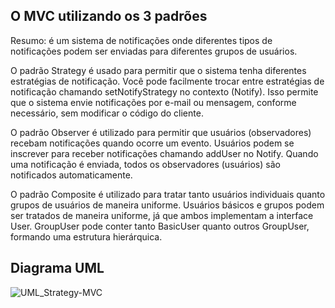## O MVC utilizando os 3 padrões 

Resumo: é um sistema de notificações onde diferentes tipos de notificações podem ser enviadas para diferentes grupos de usuários.

O padrão Strategy é usado para permitir que o sistema tenha diferentes estratégias de notificação. Você pode facilmente trocar entre estratégias de notificação chamando setNotifyStrategy no contexto (Notify). Isso permite que o sistema envie notificações por e-mail ou mensagem, conforme necessário, sem modificar o código do cliente.

O padrão Observer é utilizado para permitir que usuários (observadores) recebam notificações quando ocorre um evento. Usuários podem se inscrever para receber notificações chamando addUser no Notify. Quando uma notificação é enviada, todos os observadores (usuários) são notificados automaticamente.

O padrão Composite é utilizado para tratar tanto usuários individuais quanto grupos de usuários de maneira uniforme. Usuários básicos e grupos podem ser tratados de maneira uniforme, já que ambos implementam a interface User. GroupUser pode conter tanto BasicUser quanto outros GroupUser, formando uma estrutura hierárquica.

## Diagrama UML

![UML_Strategy-MVC](https://github.com/elizabethleite/bertoti/assets/101938881/10c67cc1-d6aa-48a1-8d93-b6a56c536257)
